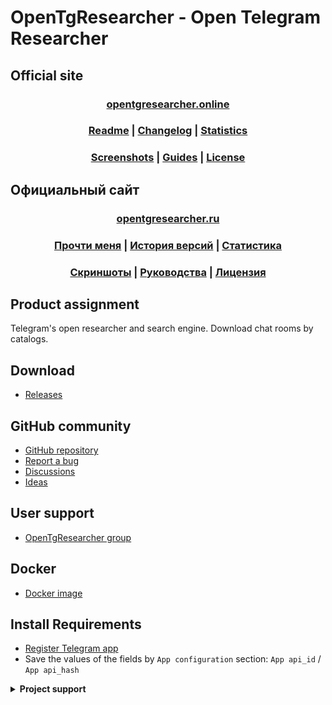 ﻿# OpenTgResearcher - Open Telegram Researcher

## Official site
### <div align="center"><b><a href="http://opentgresearcher.online">opentgresearcher.online</a></b></div>
### <div align="center"><b><a href="README.md">Readme</a> | <a href="Docs/CHANGELOG.md">Changelog</a> | <a href="Docs/RELEASES.md">Statistics</a></b></div>
### <div align="center"><b><a href="Docs/SCREENSHOTS.md">Screenshots</a> | <a href="Docs/GUIDES.md">Guides</a> | <a href="LICENSE.md">License</a></b></div>

## Официальный сайт
### <div align="center"><b><a href="http://opentgresearcher.ru">opentgresearcher.ru</a></b></div>
### <div align="center"><b><a href="README-RUS.md">Прочти меня</a> | <a href="CHANGELOG-RUS.md">История версий</a> | <a href="Docs/RELEASES-RUS.md">Статистика</a></b></div>
### <div align="center"><b><a href="Docs/SCREENSHOTS.md">Скриншоты</a> | <a href="Docs/GUIDES-RUS.md">Руководства</a> | <a href="LICENSE.md">Лицензия</a></b></div>

## Product assignment
Telegram's open researcher and search engine. 
Download chat rooms by catalogs. 

## Download
- [Releases](https://github.com/DamianMorozov/TgDownloader/releases)

## GitHub community
- [GitHub repository](https://github.com/DamianMorozov/TgDownloader)
- [Report a bug](https://github.com/DamianMorozov/TgDownloader/issues)
- [Discussions](https://github.com/DamianMorozov/TgDownloader/discussions)
- [Ideas](https://github.com/DamianMorozov/TgDownloader/discussions/categories/ideas)

## User support
- [OpenTgResearcher group](https://t.me/OpenTgResearcher)

## Docker
- [Docker image](https://hub.docker.com/repository/docker/damianmorozov/tgdownloader-console)

## Install Requirements
- [Register Telegram app](https://my.telegram.org/apps)
- Save the values of the fields by `App configuration` section: `App api_id` / `App api_hash`

<details>
<summary><b>Project support</b></summary>
- [GitHub star](https://github.com/DamianMorozov/TgDownloader)
- [Donate through Boosty](https://boosty.to/tgdownloader)
- Donations directly
```
- Donate through USDT TRC20: TBTDRWnMBw7acfpkhAXjSQNSNHQGFR662Y
- Donate through USDT TON: UQBkjSs3XPmraI_sS4Mf05SMd1y44DahNhwPg9ySp3V-M3N6
- Donate through Toncoin: UQBkjSs3XPmraI_sS4Mf05SMd1y44DahNhwPg9ySp3V-M3N6
- Donate through Bitcoin: 1FJayytWUK6vkxK2nUcD2TJskk3g9ZnmfW
- Donate through Notcoin: UQBkjSs3XPmraI_sS4Mf05SMd1y44DahNhwPg9ySp3V-M3N6
- Donate through Dogs: UQBkjSs3XPmraI_sS4Mf05SMd1y44DahNhwPg9ySp3V-M3N6
- Donate through Hamster Kombat: UQBkjSs3XPmraI_sS4Mf05SMd1y44DahNhwPg9ySp3V-M3N6
- Donate through X Empire: UQBkjSs3XPmraI_sS4Mf05SMd1y44DahNhwPg9ySp3V-M3N6
- Donate through Catizen: UQBkjSs3XPmraI_sS4Mf05SMd1y44DahNhwPg9ySp3V-M3N6
- Donate through Major: UQBkjSs3XPmraI_sS4Mf05SMd1y44DahNhwPg9ySp3V-M3N6
```
</details>
